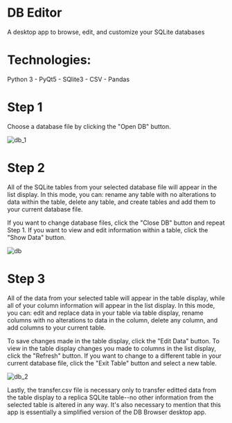 # DB Editor
A desktop app to browse, edit, and customize your SQLite databases

<h1>Technologies:</h1>
Python 3
- PyQt5
- SQlite3
- CSV
- Pandas

<h1>Step 1</h1>

Choose a database file by clicking the "Open DB" button.

![db_1](https://user-images.githubusercontent.com/46886041/58078492-11e74680-7bd9-11e9-8295-412240d128d2.PNG)

<h1>Step 2</h1>

All of the SQLite tables from your selected database file will appear in the list display. In this mode, you can: rename any table with no alterations to data within the table, delete any table, and create tables and add them to your current database file.

If you want to change database files, click the "Close DB" button and repeat Step 1. If you want to view and edit information within a table, click the "Show Data" button.

![db](https://user-images.githubusercontent.com/46886041/58078499-17dd2780-7bd9-11e9-93bb-9d7fdc3ea5df.PNG)

<h1>Step 3</h1>

All of the data from your selected table will appear in the table display, while all of your column information will appear in the list display. In this mode, you can: edit and replace data in your table via table display, rename columns with no alterations to data in the column, delete any column, and add columns to your current table.

To save changes made in the table display, click the "Edit Data" button. To view in the table display changes you made to columns in the list display, click the "Refresh" button. If you want to change to a different table in your current database file, click the "Exit Table" button and select a new table.

![db_2](https://user-images.githubusercontent.com/46886041/58078517-24618000-7bd9-11e9-8f09-fdf70f5f7195.PNG)

Lastly, the transfer.csv file is necessary only to transfer editted data from the table display to a replica SQLite table--no other information from the selected table is altered in any way. It's also necessary to mention that this app is essentially a simplified version of the DB Browser desktop app.



